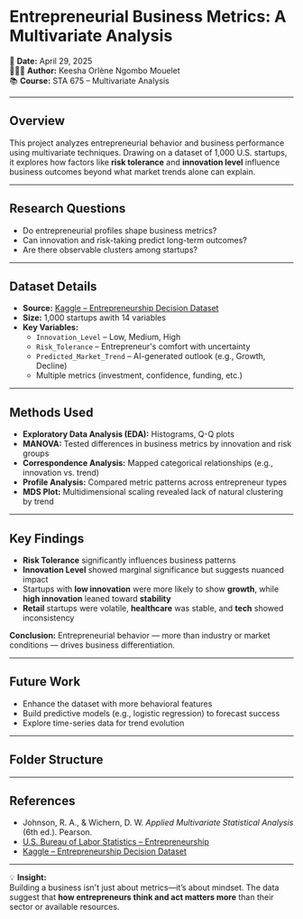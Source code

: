 # Entrepreneurial Business Metrics: A Multivariate Analysis

📅 **Date:** April 29, 2025  
👩🏽‍💻 **Author:** Keesha Orlène Ngombo Mouelet  
📚 **Course:** STA 675 – Multivariate Analysis

---

## Overview
This project analyzes entrepreneurial behavior and business performance using multivariate techniques. Drawing on a dataset of 1,000 U.S. startups, it explores how factors like **risk tolerance** and **innovation level** influence business outcomes beyond what market trends alone can explain.

---

## Research Questions
- Do entrepreneurial profiles shape business metrics?  
- Can innovation and risk-taking predict long-term outcomes?  
- Are there observable clusters among startups?

---

## Dataset Details

- **Source:** [Kaggle – Entrepreneurship Decision Dataset](https://www.kaggle.com/datasets/ziya07/entrepreneurship-decision-dataset)  
- **Size:** 1,000 startups awith 14 variables
- **Key Variables:**
  - `Innovation_Level` – Low, Medium, High
  - `Risk_Tolerance` – Entrepreneur's comfort with uncertainty
  - `Predicted_Market_Trend` – AI-generated outlook (e.g., Growth, Decline)
  - Multiple metrics (investment, confidence, funding, etc.)

---

## Methods Used

- **Exploratory Data Analysis (EDA):** Histograms, Q-Q plots  
- **MANOVA:** Tested differences in business metrics by innovation and risk groups  
- **Correspondence Analysis:** Mapped categorical relationships (e.g., innovation vs. trend)  
- **Profile Analysis:** Compared metric patterns across entrepreneur types  
- **MDS Plot:** Multidimensional scaling revealed lack of natural clustering by trend
---

## Key Findings

- **Risk Tolerance** significantly influences business patterns  
- **Innovation Level** showed marginal significance but suggests nuanced impact  
- Startups with **low innovation** were more likely to show **growth**, while **high innovation** leaned toward **stability**  
- **Retail** startups were volatile, **healthcare** was stable, and **tech** showed inconsistency

**Conclusion:** Entrepreneurial behavior — more than industry or market conditions — drives business differentiation.

---

## Future Work

- Enhance the dataset with more behavioral features  
- Build predictive models (e.g., logistic regression) to forecast success  
- Explore time-series data for trend evolution
---

##  Folder Structure
---

## References

- Johnson, R. A., & Wichern, D. W. *Applied Multivariate Statistical Analysis* (6th ed.). Pearson.
- [U.S. Bureau of Labor Statistics – Entrepreneurship](https://www.bls.gov/bdm/entrepreneurship/entrepreneurship.htm)
- [Kaggle – Entrepreneurship Decision Dataset](https://www.kaggle.com/datasets/ziya07/entrepreneurship-decision-dataset)

---

💡 **Insight:**  
Building a business isn't just about metrics—it’s about mindset. The data suggest that **how entrepreneurs think and act matters more** than their sector or available resources.
